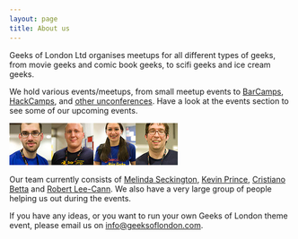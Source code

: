 ```yaml
---
layout: page
title: About us
---
```


Geeks of London Ltd organises meetups for all different types of geeks, from movie geeks and comic book geeks, to scifi geeks and ice cream geeks.

We hold various events/meetups, from small meetup events to [BarCamps](/barcamps), [HackCamps](/hackcamps), and [other unconferences](/events). Have a look at the events section to see some of our upcoming events.

![The team](/images/team.png)

Our team currently consists of [Melinda Seckington](http://missgeeky.com), [Kevin Prince](http://kevinprince.me), [Cristiano Betta](http://cristianobetta.com) and [Robert Lee-Cann](http://www.lee-cann.com/). We also have a very large group of people helping us out during the events.

If you have any ideas, or you want to run your own Geeks of London theme event, please email us on [info@geeksoflondon.com](mailto:info@geeksoflondon.com).